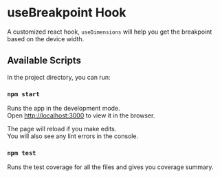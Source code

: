 # useBreakpoint Hook

A customized react hook, `useDimensions` will help you get the breakpoint based on the device width.

## Available Scripts

In the project directory, you can run:

### `npm start`

Runs the app in the development mode.\
Open [http://localhost:3000](http://localhost:3000) to view it in the browser.

The page will reload if you make edits.\
You will also see any lint errors in the console.

### `npm test`

Runs the test coverage for all the files and gives you coverage summary.
